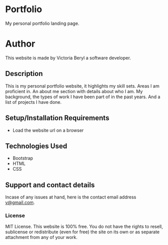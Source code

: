 # Portfolio
My personal portfolio landing page.
# Author 
This website is made by Victoria Beryl a software developer.
## Description
This is my personal portfolio website, it highlights my skill sets. Areas I am proficient in. An about me section with
details about who I am. My background, the types of work I have been part of in the past years. And a list of projects
I have done.
## Setup/Installation Requirements
* Load the website url on a browser
## Technologies Used
* Bootstrap
* HTML
* CSS
## Support and contact details
Incase of any issues at hand, here is the contact email address v@gmail.com.
### License
MIT License. This website is 100% free. You do not have the rights to resell, sublicense or redistribute (even for free)
the site on its own or as separate attachment from any of your work.